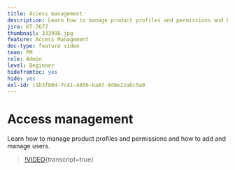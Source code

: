 ```yaml
---
title: Access management
description: Learn how to manage product profiles and permissions and how to add and manage users.
jira: KT-7677
thumbnail: 333998.jpg
feature: Access Management
doc-type: feature video
team: PM
role: Admin
level: Beginner
hidefromtoc: yes
hide: yes
exl-id: c1b3f804-7c41-4856-ba87-4d8e22abc5a9
---
```

# Access management

Learn how to manage product profiles and permissions and how to add and manage users.

>[!VIDEO](https://video.tv.adobe.com/v/333998?quality=12&learn=on){transcript=true}
